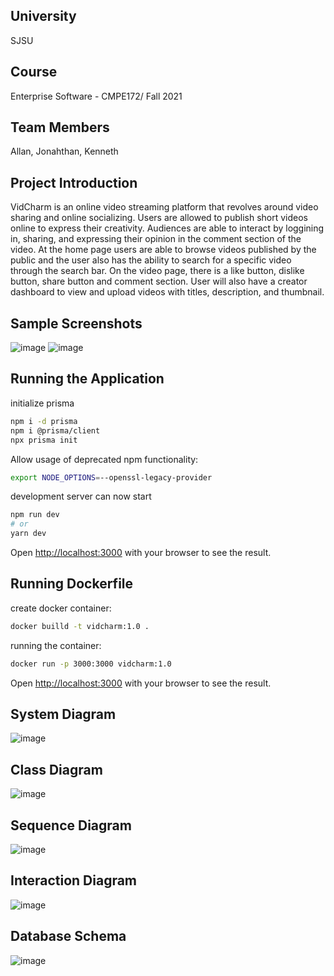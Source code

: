 ## University
SJSU
## Course
 Enterprise Software - CMPE172/ Fall 2021
## Team Members
Allan, Jonahthan, Kenneth
## Project Introduction
VidCharm is an online video streaming platform that revolves around video sharing and online socializing. Users are allowed to publish short videos online to express their creativity. Audiences are able to interact by loggining in, sharing, and expressing their opinion in the comment section of the video. At the home page users are able to browse videos published by the public and the user also has the ability to search for a specific video through the search bar. On the video page, there is a like button, dislike button, share button and comment section. User will also have a creator dashboard to view and upload videos with titles, description, and thumbnail.
## Sample Screenshots
![image](https://user-images.githubusercontent.com/59120947/144174681-b6ace397-0885-471f-aad6-e1c93dd2d87c.png)
![image](https://user-images.githubusercontent.com/59120947/144174692-ac144efd-51b1-4bca-ae89-dbf6815509ca.png)
 ## Running the Application
 initialize prisma
```bash
npm i -d prisma
npm i @prisma/client
npx prisma init

```
Allow usage of deprecated npm functionality:

```bash
export NODE_OPTIONS=--openssl-legacy-provider
```

development server can now start


```bash
npm run dev
# or
yarn dev
```

Open [http://localhost:3000](http://localhost:3000) with your browser to see the result.

## Running Dockerfile
create docker container:
```bash
docker builld -t vidcharm:1.0 .
```
running the container:
```bash
docker run -p 3000:3000 vidcharm:1.0
```
Open [http://localhost:3000](http://localhost:3000) with your browser to see the result.

## System Diagram
![image](https://user-images.githubusercontent.com/59120947/144177571-328bfad2-50d5-40c7-9d7d-cd336d21aa81.png)

## Class Diagram
![image](https://user-images.githubusercontent.com/59120947/144177554-c61845e4-1555-4ce4-be86-b8271ddd6058.png)
## Sequence Diagram
![image](https://user-images.githubusercontent.com/59120947/144177625-04d58d3f-7dea-4193-ac9a-da411c9409d2.png)

## Interaction Diagram
![image](https://user-images.githubusercontent.com/59120947/144177649-36cff335-c3d8-4ce2-9fb2-97fa4a08d3d6.png)

## Database Schema
![image](https://user-images.githubusercontent.com/59120947/144177667-e94e5a20-405f-4863-9cbd-7c6f89207036.png)



